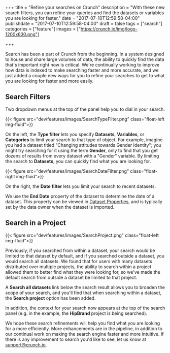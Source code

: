 +++
title = "Refine your searches on Crunch"
description = "With these new search filters, you can refine your queries and find the datasets or variables you are looking for faster."
date = "2017-07-10T12:59:58-04:00"
publishdate = "2017-07-10T12:59:58-04:00"
draft = false
tags = ["search"]
categories = ["feature"]
images = ["https://crunch.io/img/logo-1200x630.png"]


+++

Search has been a part of Crunch from the beginning. In a system designed to house and share large volumes of data, the ability to quickly find the data that's important right now is critical. We're continually working to improve how data is indexed to make searching faster and more accurate, and we just added a couple new ways for you to refine your searches to get to what you are looking for faster and more easily.

## Search Filters

Two dropdown menus at the top of the panel help you to dial in your search.


{{< figure src="dev/features/images/SearchTypeFilter.png" class="float-left img-fluid">}}

On the left, the **Type filter** lets you specify **Datasets**, **Variables**, or **Categories** to limit your search to that type of object. For example, imagine you had a dataset titled "Changing attitudes towards Gender Identity"; you might try searching for it using the term **Gender**, only to find that you get dozens of results from every dataset with a "Gender" variable. By limiting the search to **Datasets**, you can quickly find what you are looking for.

<p style="clear:both;"></p>

{{< figure src="dev/features/images/SearchDateFilter.png" class="float-right img-fluid">}}

On the right, the **Date filter** lets you limit your search to recent datasets.


We use the **End Date** property of the dataset to determine the date of a dataset. This property can be viewed in [Dataset Properties](http://support.crunch.io/crunch/crunch_dataset-properties.html), and is typically set by the data owner when the dataset is imported.

## Search in a Project
{{< figure src="dev/features/images/SearchProject.png" class="float-left img-fluid">}}

Previously, if you searched from within a dataset, your search would be limited to that dataset by default, and if you searched outside a dataset, you would search all datasets. We found that for users with many datasets distributed over multiple projects, the ability to search within a project allowed them to better find what they were looking for, so we've made the default search from outside a dataset be limited to that project.

A **Search all datasets** link below the search result allows you to broaden the scope of your search, and you'll find that when searching within a dataset, the **Search project** option has been added.

In addition, the context for your search now appears at the top of the search panel (e.g. in the example, the **HipBrand** project is being searched).

We hope these search refinements will help you find what you are looking for a more efficiently. More enhancements are in the pipeline, in addition to our continual work on making the search engine faster and more intuitive. If there is any improvement to search you'd like to see, let us know at [support@crunch.io](mailto:support@crunch.io).
